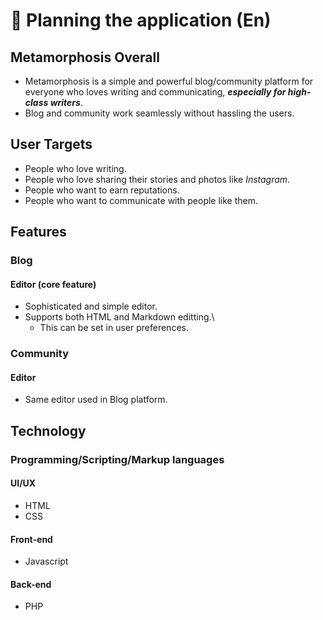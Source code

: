 # 📝 Planning the  application (En)

## Metamorphosis Overall
* Metamorphosis is a simple and powerful blog/community platform for everyone who loves writing and communicating, ***especially for high-class writers***.
* Blog and community work seamlessly without hassling the users.

## User Targets
* People who love writing.
* People who love sharing their stories and photos like *Instagram*.
* People who want to earn reputations.
* People who want to communicate with people like them.

## Features
### Blog
#### Editor (core feature)
* Sophisticated and simple editor.
* Supports both HTML and Markdown editting.\
  * This can be set in user preferences.

### Community
#### Editor
* Same editor used in Blog platform.

####

## Technology
### Programming/Scripting/Markup languages
#### UI/UX
* HTML
* CSS

#### Front-end
* Javascript

#### Back-end
  * PHP
